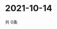 # 2021-10-14
  共 0条

  <!-- BEGIN -->
  <!-- 最后更新时间Thu Oct 14 2021 07:04:12 GMT+0000 (Coordinated Universal Time) -->
  
  <!-- END -->
  
  